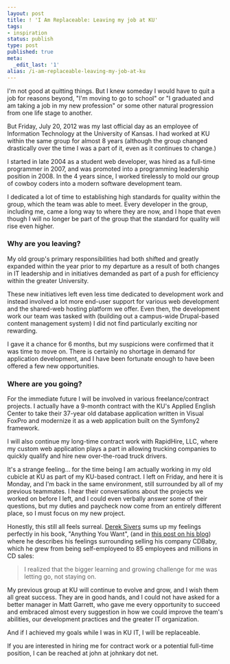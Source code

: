 ```yaml
---
layout: post
title: ! 'I Am Replaceable: Leaving my job at KU'
tags:
- inspiration
status: publish
type: post
published: true
meta:
  _edit_last: '1'
alias: /i-am-replaceable-leaving-my-job-at-ku
---
```

I'm not good at quitting things. But I knew someday I would have to quit a job for reasons beyond, "I'm moving to go to school" or "I graduated and am taking a job in my new profession" or some other natural progression from one life stage to another.

But Friday, July 20, 2012 was my last official day as an employee of Information Technology at the University of Kansas. I had worked at KU within the same group for almost 8 years (although the group changed drastically over the time I was a part of it, even as it continues to change.)

I started in late 2004 as a student web developer, was hired as a full-time programmer in 2007, and was promoted into a programming leadership position in 2008. In the 4 years since, I worked tirelessly to mold our group of cowboy coders into a modern software development team.

I dedicated a lot of time to establishing high standards for quality within the group, which the team was able to meet. Every developer in the group, including me, came a long way to where they are now, and I hope that even though I will no longer be part of the group that the standard for quality will rise even higher.

### Why are you leaving?

My old group's primary responsibilities had both shifted and greatly expanded within the year prior to my departure as a result of both changes in IT leadership and in initiatives demanded as part of a push for efficiency within the greater University.

These new initiatives left even less time dedicated to development work and instead involved a lot more end-user support for various web development and the shared-web hosting platform we offer. Even then, the development work our team was tasked with (building out a campus-wide Drupal-based content management system) I did not find particularly exciting nor rewarding.

I gave it a chance for 6 months, but my suspicions were confirmed that it was time to move on. There is certainly no shortage in demand for application development, and I have been fortunate enough to have been offered a few new opportunities.

### Where are you going?

For the immediate future I will be involved in various freelance/contract projects. I actually have a 9-month contract with the KU's Applied English Center to take their 37-year old database application written in Visual FoxPro and modernize it as a web application built on the Symfony2 framework.

I will also continue my long-time contract work with RapidHire, LLC, where my custom web application plays a part in allowing trucking companies to quickly qualify and hire new over-the-road truck drivers.

It's a strange feeling&hellip; for the time being I am actually working in my old cubicle at KU as part of my KU-based contract. I left on Friday, and here it is Monday, and I'm back in the same environment, still surrounded by all of my previous teammates. I hear their conversations about the projects we worked on before I left, and I could even verbally answer some of their questions, but my duties and paycheck now come from an entirely different place, so I must focus on my new project.

Honestly, this still all feels surreal. [Derek Sivers](http://twitter.com/sivers) sums up my feelings perfectly in his book, "Anything You Want", (and in [this post on his blog](http://sivers.org/done)) where he describes his feelings surrounding selling his company CDBaby, which he grew from being self-employeed to 85 employees and millions in CD sales:

> I realized that the bigger learning and growing challenge for me was letting go, not staying on.

My previous group at KU will continue to evolve and grow, and I wish them all great success. They are in good hands, and I could not have asked for a better manager in Matt Garrett, who gave me every opportunity to succeed and embraced almost every suggestion in how we could improve the team's abilities, our development practices and the greater IT organization.

And if I achieved my goals while I was in KU IT, I will be replaceable.

If you are interested in hiring me for contract work or a potential full-time position, I can be reached at john at johnkary dot net.
